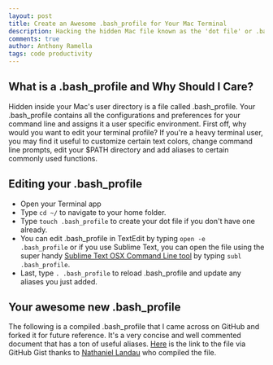 ```yaml
---
layout: post
title: Create an Awesome .bash_profile for Your Mac Terminal
description: Hacking the hidden Mac file known as the 'dot file' or .bash_profile, which can be coded to customize your command line settings by using aliases.
comments: true
author: Anthony Ramella
tags: code productivity
---
```


## What is a .bash_profile and Why Should I Care?
Hidden inside your Mac's user directory is a file called .bash\_profile. Your .bash\_profile contains all the configurations and preferences for your command line and assigns it a user specific environment. First off, why would you want to edit your terminal profile? If you're a heavy terminal user, you may find it useful to customize certain text colors, change command line prompts, edit your $PATH directory and add aliases to certain commonly used functions.

## Editing your .bash_profile

* Open your Terminal app<br>
* Type <code>cd ~/</code> to navigate to your home folder.<br>
* Type <code>touch .bash\_profile</code> to create your dot file if you don't have one already. <br>
* You can edit .bash\_profile in TextEdit by typing <code>open -e .bash\_profile</code> or if you use Sublime Text, you can open the file using the super handy [Sublime Text OSX Command Line tool](https://www.sublimetext.com/docs/2/osx_command_line.html) by typing <code>subl .bash_profile</code>.<br>
* Last, type <code>. .bash\_profile</code> to reload .bash_profile and update any aliases you just added.

## Your awesome new .bash\_profile
The following is a compiled .bash_profile that I came across on GitHub and forked it for future reference. It's a very concise and well commented document that has a ton of useful aliases. [Here](https://gist.github.com/natelandau/10654137) is the link to the file via GitHub Gist thanks to [Nathaniel Landau](https://github.com/natelandau) who compiled the file.
